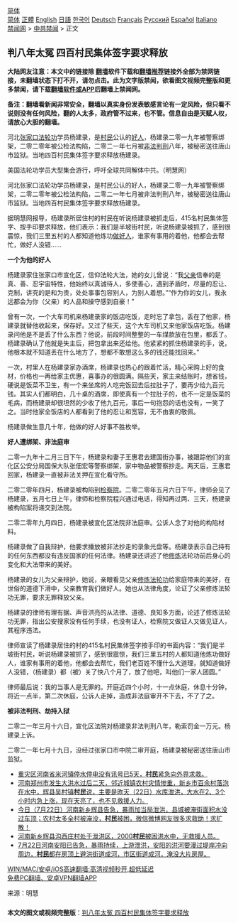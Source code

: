  <!-- 面包屑导航 --> <div class="breadcrumb"><!-- GTranslate: https://gtranslate.io/ -->  <div class="switcher notranslate">  <div class="selected">  <a href="#" onclick="return false;"> 简体</a>  </div>  <div class="option">  <a href="https://www.bannedbook.org" onclick="doGTranslate('zh-CN|zh-CN');jQuery('div.switcher div.selected a').html(jQuery(this).html());return false;" title="简体中文" class="nturl selected"> 简体</a>  <a href="https://www.bannedbook.org/zh-tw/" onclick="doGTranslate('zh-CN|zh-TW');jQuery('div.switcher div.selected a').html(jQuery(this).html());return false;" title="繁體中文" class="nturl"> 正體</a>  <a href="https://www.bannedbook.org/en/" onclick="doGTranslate('zh-CN|en');jQuery('div.switcher div.selected a').html(jQuery(this).html());return false;" title="English" class="nturl"> English</a>  <a href="https://www.bannedbook.org/ja/" onclick="doGTranslate('zh-CN|ja');jQuery('div.switcher div.selected a').html(jQuery(this).html());return false;" title="日本語" class="nturl"> 日語</a>  <a href="https://www.bannedbook.org/ko/" onclick="doGTranslate('zh-CN|ko');jQuery('div.switcher div.selected a').html(jQuery(this).html());return false;" title="한국어" class="nturl"> 한국어</a>  <a href="https://www.bannedbook.org/de/" onclick="doGTranslate('zh-CN|de');jQuery('div.switcher div.selected a').html(jQuery(this).html());return false;" title="Deutsch" class="nturl"> Deutsch</a>  <a href="https://www.bannedbook.org/fr/" onclick="doGTranslate('zh-CN|fr');jQuery('div.switcher div.selected a').html(jQuery(this).html());return false;" title="Français" class="nturl"> Français</a>  <a href="https://www.bannedbook.org/ru/" onclick="doGTranslate('zh-CN|ru');jQuery('div.switcher div.selected a').html(jQuery(this).html());return false;" title="Русский" class="nturl"> Русский</a>  <a href="https://www.bannedbook.org/es/" onclick="doGTranslate('zh-CN|es');jQuery('div.switcher div.selected a').html(jQuery(this).html());return false;" title="Español" class="nturl"> Español</a>  <a href="https://www.bannedbook.org/it/" onclick="doGTranslate('zh-CN|it');jQuery('div.switcher div.selected a').html(jQuery(this).html());return false;" title="Italiano" class="nturl"> Italiano</a>  </div>  </div>      <div class='breadcrumb-sub'><!-- Breadcrumb NavXT 6.3.0 --> <a href="https://www.bannedbook.org/" class="home">禁闻网</a> &gt; <a href="https://www.bannedbook.org/bnews/cbnews/" class="category">中共禁闻</a> &gt; 正文</div></div><h2>判八年太冤 四百村民集体签字要求释放</h2> <p class="notice"><b>大陆网友注意：本文中的链接除 <a href="https://github.com/bannedbook/fanqiang" >翻墙</a>软件下载和<a href="https://github.com/killgcd/justmysocks/blob/master/README.md">翻墙推荐</a>链接外全部为禁网链接，未翻墙状态下打不开，请勿点击。此为文字版禁闻，欲看图文视频完整版和更多禁闻，请下载<a href="https://github.com/bannedbook/fanqiang">翻墙软件或APP</a>后翻墙上禁闻网。</p><p>备注：翻墙看新闻非常安全，翻墙以真实身份发表敏感言论有一定风险，但只看不说则没有任何风险，翻的人太多，政府管不过来，也不管。信息自由是天赋人权，请放心大胆的翻墙。</b></p>  <div class="entry"> <p id="summary">河北<a href="https://www.bannedbook.org/bnews/tag/%E5%BC%A0%E5%AE%B6%E5%8F%A3/" class="st_tag internal_tag" rel="tag" title="标签 张家口 下的日志">张家口</a><a href="https://www.bannedbook.org/bnews/tag/%e6%b3%95%e8%bd%ae%e5%8a%9f/" class="st_tag internal_tag" rel="tag" title="标签 法轮功 下的日志">法轮功</a>学员杨建录，是<a href="https://www.bannedbook.org/bnews/tag/%e6%9d%91%e6%b0%91/" class="st_tag internal_tag" rel="tag" title="标签 村民 下的日志">村民</a>公认的<a href="https://www.bannedbook.org/bnews/tag/%E5%A5%BD%E4%BA%BA/" class="st_tag internal_tag" rel="tag" title="标签 好人 下的日志">好人</a>，杨建录二零一九年被警察绑架，二零二零年被公检法构陷，二零二一年七月被<a href="https://www.bannedbook.org/bnews/tag/%E9%9D%9E%E6%B3%95%E5%88%A4%E5%88%91/" class="st_tag internal_tag" rel="tag" title="标签 非法判刑 下的日志">非法判刑</a>八年，被秘密送往唐山市监狱。当地四百村民集体签字要求释放杨建录。</p> <p id="conimg">美国法轮功学员大型集会游行，呼吁全球共同解体中共。（明慧网）</p> <p>河北张家口法轮功学员杨建录，是村民公认的好人，杨建录二零一九年被警察绑架，二零二零年被公检法构陷，二零二一年七月被非法判刑八年，被秘密送往唐山市监狱。当地四百村民集体签字要求释放杨建录。</p> <p>据明慧网报导，杨建录所居住村的村民在听说杨建录被抓走后，415名村民集体签字、按手印要求释放，他们表示：我们是半坡街村民，听说杨建录被抓了，感到很震惊，我们三里五村的人都知道他炼功<a href="https://www.bannedbook.org/bnews/tag/%E5%81%9A%E5%A5%BD%E4%BA%BA/" class="st_tag internal_tag" rel="tag" title="标签 做好人 下的日志">做好人</a>，谁家有事用的着他，他都会去帮忙，做好人没错……</p> <p><strong>一个为他的好人</strong></p>  <p>杨建录家住张家口市宣化区，信仰法轮大法，她的女儿曾说：“我<a href="https://www.bannedbook.org/bnews/tag/%E7%88%B6%E4%BA%B2/" class="st_tag internal_tag" rel="tag" title="标签 父亲 下的日志">父亲</a>信奉的是真、善、忍宇宙特性，他始终以真诚待人，多使善心，遇到矛盾时，尽量的忍让、克制，讲究的是和为贵，处处事事包容别人，为别人着想。”“作为你的女儿，我永远都会为你（父亲）的人品和操守感到自豪！”</p> <p>曾有一次，一个大车司机来杨建录家的饭店吃饭，走时忘了拿包，丢在了他家，杨建录就替他收起来，保存好。又过了些天，这个大车司机又来他家饭店吃饭。杨建录问他是不是丢了什么东西？他说，前段时间整整的一车煤款放在包里，都丢了。杨建录确认了他就是失主后，把包拿出来还给他。他紧紧的抓住杨建录的手，说，他根本就不知道丢在什么地方了，想都不敢想这么多的钱还能找回来。”</p> <p>一次，村里人在杨建录家办酒席，杨建录也热心的跟着忙活，精心采购上好的食材，价格也一再给家主优惠，喜事办的很圆满。隔些天，家主来结账时，想省钱，硬说是饭菜不卫生，有一个来坐席的人吃完饭回去后拉肚子了，要再少给九百元钱。其实人们都明白，几十桌的酒席，即使真有一个拉肚子的，也不一定是饭菜的毛病，而杨建录却很坦然的少收了他九百元，事后一句抱怨的话也没有，一笑了之。当时他家全饭店的人都看到了他的忍让和宽容，无不由衷的敬佩。</p> <p>杨建录做生意几十年，他做的好人好事不胜枚举。</p> <p><strong>好人遭绑架、非法庭审</strong></p>  <p>二零一九年十二月三日下午，杨建录和妻子王惠君去建国街办事，被跟踪他们的宣化区公安分局国保大队张佃宏等警察绑架，家中物品被警察抄走。两天后，王惠君回家，杨建录一直被非法关押在宣化看守所。</p> <p>二零二零年四月，杨建录被构陷到<a href="https://www.bannedbook.org/bnews/tag/%e6%a3%80%e5%af%9f%e9%99%a2/" class="st_tag internal_tag" rel="tag" title="标签 检察院 下的日志">检察院</a>。二零二零年五月六日下午，律师会见了杨建录，五月七日上午，律师和检察院程兴通过电话，得知再过两、三天，杨建录被构陷案将递交到法院。</p> <p>二零二零年九月四日，杨建录被宣化区法院非法庭审。公诉人念了对他的构陷材料。</p> <p>杨建录做了自我辩护，他要求播放被非法抄走的录象光盘等。杨建录表示自己持有的任何东西都没有违反国家的任何法律。杨建录还讲述了他<span class='wp_keywordlink'><a href="https://www.qi-gong.me/" title="气功修炼网" target="_blank">修炼</a></span>法轮功前后身心的变化和大法带来的美好。</p> <p>杨建录的女儿为父亲辩护，她说，亲眼看见父亲<a href="https://www.bannedbook.org/bnews/tag/%E4%BF%AE%E7%82%BC%E6%B3%95%E8%BD%AE%E5%8A%9F/" class="st_tag internal_tag" rel="tag" title="标签 修炼法轮功 下的日志">修炼法轮功</a>给家庭带来的美好，在世俗的道德下滑中，父亲教育我们做好人。她也从法律角度，论证了父亲修炼法轮功无罪，要求无罪释放父亲。</p>  <p>杨建录的律师有理有据、声音洪亮的从法律、道德、良知多方面，论述了修炼法轮功无罪，指出公安搜家没有任何手续，也没有证人，检察院又做证人又做见证人，其程序违法。</p> <p>律师宣读了杨建录居住的村的415名村民集体签字按手印的书面内容：“我们是半坡街村民，听说杨建录被抓了，感到很震惊，我们三里五村的人都知道他炼功做好人，谁家有事用的着他，他都会去帮忙，我们老百姓不懂什么大道理，就知道做好人没错，（杨建录）都（被）关了快八个月了，放了他吧，叫他们一家人团圆。”</p> <p>律师最后说：我的当事人是无罪的。开庭近四个小时，十一点休庭，休息十分钟，将近一点半，第二次休庭，公诉人走掉，造成非法庭审开不下去，不了了之。</p> <p><strong>被非法判刑、劫持入狱</strong></p> <p>二零二一年三月十六日，宣化区法院对杨建录非法判刑八年，勒索罚金一万元。杨建录上诉。</p>  <p>二零二一年七月十九日，没经过张家口市中院二审开庭，杨建录被秘密送往唐山市监狱。</p> <ul class='op-related-articles' title='相关阅读'> <li><a href='https://www.bannedbook.org/bnews/bannedvideo/20210724/1593493.html' target='_blank'>重灾区河南省米河镇停水停电没有讯号已5天，<b>村民</b>紧急向外界求救。</a></li> <li><a href='https://www.bannedbook.org/bnews/bannedvideo/20210723/1592645.html' target='_blank'>河南郑州市发生大洪水过后二天，邻近城镇农村灾情惨重，新乡市百余村落泡在水中，辉县吴村镇<b>村民</b>说，主要是昨天（22日）水库泄洪，大水在2、3个小时内急上涨，现在天亮了，也不见救援人力。</a></li> <li><a href='https://www.bannedbook.org/bnews/bannedvideo/20210722/1592227.html' target='_blank'>今日（7月22日）河南新乡辉县告急，暴雨加当局泄洪，县城被淹街面积水没过车顶；农村太多全村被淹没，<b>村民</b>被困，微信微博网友很多求救助！求扩散！</a></li> <li><a href='https://www.bannedbook.org/bnews/bannedvideo/20210722/1592205.html' target='_blank'>河南新乡辉县沟西庄村处于泄洪区，2000<b>村民</b>被困洪水中，无救援人员。</a></li> <li><a href='https://www.bannedbook.org/bnews/bannedvideo/20210722/1592102.html' target='_blank'>7月22日河南安阳已告急，暴雨持续，上游泄洪，安阳的洪河要漫过堤岸冲向周边，<b>村民</b>都在房顶上避洪街道成河，市区街道成河，淹没大片房屋。</a></li> </ul> <p class="texttj"> <a href="https://github.com/bannedbook/fanqiang/wiki/V2ray%E6%9C%BA%E5%9C%BA" target="_blank">WIN/MAC/安卓/iOS高速翻墙:高清视频秒开,超低延迟</a><br/> <a href="https://github.com/bannedbook/fanqiang/wiki/%E7%A6%81%E9%97%BB%E7%BD%91%E5%AE%89%E5%8D%93%E7%BF%BB%E5%A2%99%E6%96%B0%E9%97%BBAPP" target="_blank">免费PC翻墙、安卓VPN翻墙APP</a></p><p> 来源：明慧 </p><a name='sharetosocial'></a>  <div style="margin-bottom:5px;padding-bottom:5px;clear:both"> <div id="archive-pix-1" class="banner-ads"> <!-- AuctionX Display platform tag START --> <div id="26318x728x90x621x_ADSLOT2" clicktrack="%%CLICK_URL_ESC%%"></div> <!-- AuctionX Display platform tag END --> </div> <div id="archive-pix-2" class="banner-ads"> <!-- AuctionX Display platform tag START --> <div id="26315x300x250x621x_ADSLOT2" clicktrack="%%CLICK_URL_ESC%%"></div> <!-- AuctionX Display platform tag END --> </div> </div>  <div id="archive-pix-1" class="banner-ads"> <!-- AuctionX Display platform tag START --> <div id="26318x728x90x621x_ADSLOT3" clicktrack="%%CLICK_URL_ESC%%"></div> <!-- AuctionX Display platform tag END --> </div> <div><b>本文的图文或视频完整版</b>：<a href='https://www.bannedbook.org/bnews/cbnews/20210724/1593525.html'>判八年太冤 四百村民集体签字要求释放</a></div>  </div><!--END ENTRY--> 